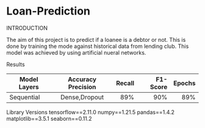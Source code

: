 # Loan-Prediction
INTRODUCTION

The aim of this project is to predict if a loanee is a debtor or not. This is done by training the mode against historical data from lending club. This model was achieved by using artificial nueral networks.

Results

Model	Layers|	 Accuracy	Precision|	Recall|	F1-Score|Epochs
 ------------- |:-------------:| -----:| --------:| ------:|
Sequential|	Dense,Dropout|	 89%|	90%	|89%|	87%| 25





Library Versions
tensorflow==2.11.0
numpy==1.21.5
pandas==1.4.2
matplotlib==3.5.1
seaborn==0.11.2
